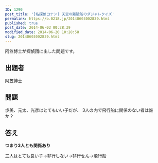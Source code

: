 ```yaml
---
ID: 1290
post_title: '[名探偵コナン] 天空の難破船のダジャレクイズ'
permalink: https://b.0218.jp/20140603002839.html
published: true
post_date: 2014-06-03 00:28:39
modified_date: 2014-06-20 10:28:58
slug: 20140603002839.html
---
```

阿笠博士が探偵団に出した問題です。
<!--more-->
<h2>出題者</h2>
阿笠博士

<h2>問題</h2>
歩美、元太、光彦はとてもいい子だが、
3人の内で飛行船に関係のない者は誰か？

<h2>答え</h2>
<strong>つまり3人とも関係あり</strong>

三人はとても良い子→非行しない→非行せん→飛行船
